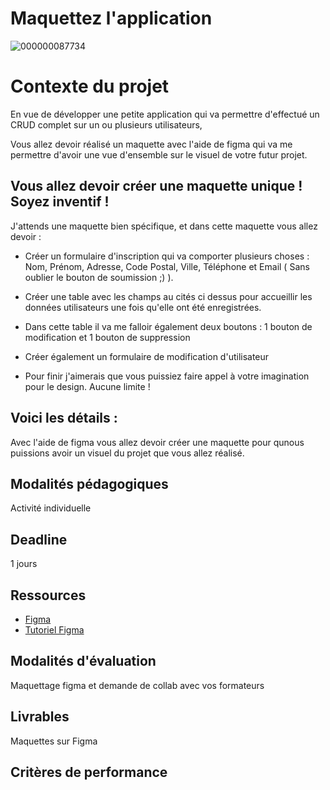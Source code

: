 # Maquettez l'application

![000000087734](https://github.com/ludo62/crud/assets/90885543/f3204ced-f087-4ad6-92ed-124d55701d00)

# Contexte du projet

En vue de développer une petite application qui va permettre d'effectué un CRUD complet sur un ou plusieurs utilisateurs, 

Vous allez devoir réalisé un maquette avec l'aide de figma qui va me permettre d'avoir une vue d'ensemble sur le visuel de votre futur projet.

## Vous allez devoir créer une maquette unique ! Soyez inventif !

J'attends une maquette bien spécifique, et dans cette maquette vous allez devoir : 

- Créer un formulaire d'inscription qui va comporter plusieurs choses : Nom, Prénom, Adresse, Code Postal, Ville, Téléphone et Email ( Sans oublier le bouton de soumission ;) ).

- Créer une table avec les champs au cités ci dessus pour accueillir les données utilisateurs une fois qu'elle ont été enregistrées.

- Dans cette table il va me falloir également deux boutons : 1 bouton de modification et 1 bouton de suppression

- Créer également un formulaire de modification d'utilisateur

- Pour finir j'aimerais que vous puissiez faire appel à votre imagination pour le design. Aucune limite ! 

## Voici les détails :

Avec l'aide de figma vous allez devoir créer une maquette pour qunous puissions avoir un visuel du projet que vous allez réalisé.

## Modalités pédagogiques

Activité individuelle 

## Deadline

1 jours

## Ressources

- [Figma](https://www.figma.com/fr/)
- [Tutoriel Figma](https://www.digidop.fr/blog/figma-meilleur-outil-creer-maquette-site-web)

## Modalités d'évaluation

Maquettage figma et demande de collab avec vos formateurs 

## Livrables

Maquettes sur Figma

## Critères de performance
